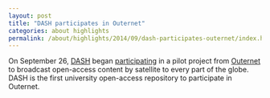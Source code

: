 ```yaml
---
layout: post
title: "DASH participates in Outernet"
categories: about highlights
permalink: /about/highlights/2014/09/dash-participates-outernet/index.html
---
```

<p>On September 26, <a href="http://dash.harvard.edu/">DASH</a> began <a href="http://blog.outernet.is/2014/09/outernet-broadcasting-scholarly-content.html">participating</a> in a pilot project from <a href="https://www.outernet.is/">Outernet</a> to broadcast open-access content by satellite to every part of the globe. DASH is the first university open-access repository to participate in Outernet.</p>